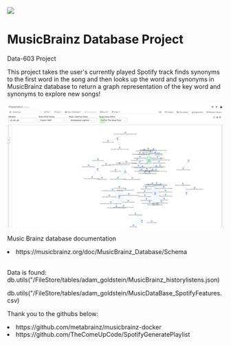 <img src="Images/UMBC_Graduate_School.jpg" width="150"> 

# MusicBrainz Database Project
Data-603 Project

This project takes the user's currently played Spotify track finds synonyms to the first word in the song and then looks up the word and synonyms in MusicBrainz database to return a graph representation of the key word and synonyms to explore new songs!

<img src="Images/Spotify Explore Music through Song Names.png">

Music Brainz database documentation
<li> https://musicbrainz.org/doc/MusicBrainz_Database/Schema</li>
<br>

Data is found:
db.utils("/FileStore/tables/adam_goldstein/MusicBrainz_historylistens.json)

db.utils("/FileStore/tables/adam_goldstein/MusicDataBase_SpotifyFeatures.csv)

Thank you to the githubs below:
<li>https://github.com/metabrainz/musicbrainz-docker</li>

<li>https://github.com/TheComeUpCode/SpotifyGeneratePlaylist</li>




